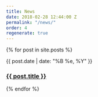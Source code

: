 ```yaml
---
title: News
date: 2018-02-28 12:44:00 Z
permalink: "/news/"
order: 4
regenerate: true
---
```


{% for post in site.posts %}
<article class="post">
  <p class="date">{{ post.date | date: "%B %e, %Y" }}</p>
  <a href="{{ post.url }}" title="{{ post.title }}">
    <h3>{{ post.title }}</h3>
  </a>
</article>
{% endfor %}